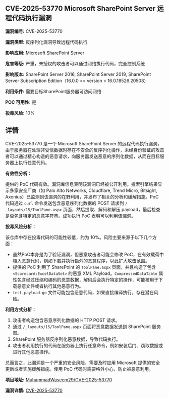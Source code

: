 ## CVE-2025-53770 Microsoft SharePoint Server 远程代码执行漏洞

**漏洞编号:** CVE-2025-53770

**漏洞类型:** 反序列化漏洞导致远程代码执行

**影响应用:** Microsoft SharePoint Server

**危害等级:** 严重，未授权的攻击者可以通过网络执行代码，完全控制系统

**影响版本:** SharePoint Server 2016, SharePoint Server 2019, SharePoint Server Subscription Edition（16.0.0 <= version < 16.0.18526.20508）

**利用条件:** 需要目标SharePoint服务器可访问网络

**POC 可用性:** 是

**投毒风险:** 10%

## 详情

CVE-2025-53770 是一个 Microsoft SharePoint Server 的远程代码执行漏洞，由于服务器在处理非受信数据时存在不安全的反序列化操作，未经身份验证的攻击者可以通过精心构造的恶意请求，向服务器发送恶意的序列化数据，从而在目标服务器上执行任意代码。

**有效性分析：**

提供的 PoC 代码有效。漏洞库信息表明该漏洞已经被公开利用。搜索引擎结果显示多家安全厂商（如 Palo Alto Networks, Cloudflare, Trend Micro, Bitsight, Axonius）已监测到该漏洞的在野利用，并发布了相关的分析和缓解措施。PoC 代码通过 `curl` 命令发送包含恶意序列化数据的 POST 请求到 `/ _layouts/15/ToolPane.aspx` 页面，然后提取、解码和解压 payload，最后检查是否包含特定的恶意字符串。成功执行 PoC 表明可以利用该漏洞。

**投毒风险分析：**

该仓库中存在投毒代码的可能性较低，约为 10%。风险主要来源于以下几个方面：

*   虽然PoC本身是为了验证漏洞，但恶意攻击者可能会修改 PoC，在有效载荷中植入恶意代码，例如下载并执行额外的恶意程序，以此扩大攻击范围。
*   提供的 PoC 利用了 SharePoint 的 `ToolPane.aspx` 页面，并且构造了包含 `<Scorecard:ExcelDataSet>` 的恶意 XML Payload。`CompressedDataTable` 属性包含经过压缩和编码的恶意数据，解码后会执行特定的操作，可能被用于下载恶意文件或者执行其他恶意行为。
*   `test_payload.go` 文件可能包含恶意代码，如果直接编译执行，存在潜在风险。

**利用方式分析：**

1.  攻击者构造包含恶意序列化数据的 HTTP POST 请求。
2.  通过 `/_layouts/15/ToolPane.aspx` 页面将恶意数据发送到 SharePoint 服务器。
3.  SharePoint 服务器反序列化恶意数据，导致代码执行。
4.  攻击者利用执行的代码在服务器上执行任意命令，例如安装后门、窃取数据或进行其他恶意操作。

总而言之，此漏洞是一个严重的安全风险，需要及时应用 Microsoft 提供的安全更新或者实施缓解措施。使用 PoC 代码时需要格外小心，防止被恶意利用。

**项目地址:** [MuhammadWaseem29/CVE-2025-53770](https://github.com/MuhammadWaseem29/CVE-2025-53770)

**漏洞详情:** [CVE-2025-53770](https://nvd.nist.gov/vuln/detail/CVE-2025-53770)